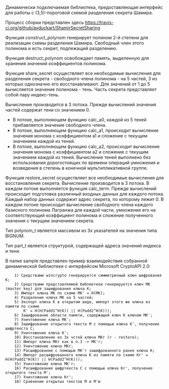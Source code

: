 Динамически подключаемая библиотека, предоставляющая интерфейс для работы с (3,5)-пороговой схемой
   разделения секрета Шамира.

Процесс сборки представлен здесь https://travis-ci.org/github/avduckart/ShamirSecretSharing

   Функция construct_polynom генерирует полином 2-й степени для реализации схемы разделения Шамира. Свободный 
член этого полинома и есть секрет, подлежащий разделению.

   Функция destruct_polynom освобождает память, выделенную для хранения значений коэффициентов полинома.
   
   Функция share_secret осуществляет все необходимые вычисления для разделения секрета - свободного члена 
полинома - на  5 частей, 3 из которых однозначно его восстанавливают. Для значений от 1 до 5 вычисляется 
значение полинома - тень. Часть секрета представляет собой пару индекс-тень.
   
   Вычисление производится в 3 потока. Прежде вычислений значения частей содержат тени со значением 0.
  - В потоке, выполняющем функцию calc_a0, каждой из 5 теней прибавляется значение свободного члена.
  - В потоке, выполняющем функцию calc_a1, происходит вычисление значения монома с коэффициентом a1 и сложение с 
 текущим значением каждой из теней.
  - В потоке, выполняющем функцию calc_a2, происходит вычисление значения монома с коэффициентом a2 и сложение с 
 текущим значением каждой из теней.
     Вычисление теней выполнено без использования дорогостоящих по времени операций умножения и возведения в 
 степень в конечной мультипликативной группе.

   Функция restore_secret осуществляет все необходимые вычисления для восстановления секрета.
   Вычисление производится в 3 потока. В каждом потоке выполняется функция calc_term. Прежде вычислений 
происходит подготовка различный входных данных для каждого потока. Каждый набор данных содержит адрес секрета, 
по которому лежит 0.
   В каждом потоке происходит вычисление свободного члена каждого базисного полинома Лагранжа для каждой 
части, умножение его на соответствующий коэффициент полинома и сложение полученного значения с текущим 
значением секрета.

   Тип polynom_t является массивом из 3х указателей на значения типа BIGNUM.

   Тип part_t является структурой, содержащей адреса значений индекса и тени.

   В папке sample представлен пример взаимодействия собранной динамической библиотеки с интерфейсом 
Microsoft CryptoAPI 2.0:
    
        1) Средствами wincrypto генерируется симметричный ключ шифрования К;
        2) Средствами представляемой библиотеки генерируется ключ МК (master key) для зашифрования ключа К;
        3) Импорт ключа МК по схеме MK' = H(MK);
        4) Разделение ключа МК на 5 частей;
        5) Экспорт ключа K в открытом виде, импорт этого же ключа из памяти по схеме 
            K' = H(H(Padd1^H(K)) || H(Padd2^H(K)));
        6) Зашифрование области памяти, содержащей ключ К ключом MK';
        7) Уничтожение ключа MK';
        8) Зашифрование открытого текста M с помощью ключа K', получение шифртекста C;
        9) Уничтожение ключа K';
        10) Восстановление из 3х чстей ключа MKr (r - restore);
        11) Импорт ключа МКr как в п.3 -> MK'r;
        12) Уничтожение ключа MKr;
        13) Расшифрование с помощью MK'r зашифрованного ранее ключа K;
        14) Импорт расшифрованного ключа K из памяти по схеме Kr' = H(H(Padd1^H(K)) || H(Padd2^H(K)));
        15) Уничтожение ключа MK'r;
        16) Расшифрование шифртекста C с помощью ключа Kr', получение открытого текста M';
        17) Уничтожение ключа Kr';
        18) Сравнение открытых текстов M и M'ю

